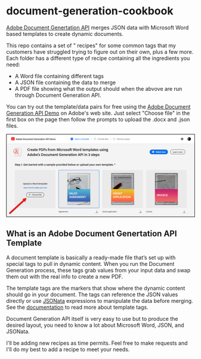 # document-generation-cookbook

[Adobe Document Genertation API](https://developer.adobe.com/document-services/docs/overview/document-generation-api/) merges JSON data with Microsoft Word based templates to create dynamic documents.

This repo contains a set of " recipes" for some common tags that my customers have struggled trying to figure out on their own, plus a few more. Each folder has a different type of  recipe containing all the ingredients you need:
- A Word file containing different tags
- A JSON file containing the data to merge
- A PDF file showing what the output should when the abvove are run through Document Generation API. 

You can try out the template/data pairs for free using the [Adobe Document Generation API Demo](https://acrobatservices.adobe.com/dc-docgen-playground/index.html#/) on Adobe's web site. Just select "Choose file" in the first box on the page then follow the prompts to upload the .docx and .json files.

<img src="images/upload-file.png" style="border: 1px solid black;" alt="alt text">

## What is an Adobe Document Genertation API Template
A document template is basically a ready-made file that’s set up with special tags to pull in dynamic content. When you run the Document Generation process, these tags grab values from your input data and swap them out with the real info to create a new PDF.

The template tags are the markers that show where the dynamic content should go in your document. The tags can reference the JSON values directly or use [JSONata](https://docs.jsonata.org/overview.html) expressions to manipulate the data before merging. See the [documentation](https://developer.adobe.com/document-services/docs/overview/document-generation-api/templatetags/) to read more about template tags.

Document Generation API itself is very easy to use but to produce the desired layout, you need to know a lot about Microsoft Word, JSON, and JSONata.

I'll be adding new  recipes as time permits. Feel free to make requests and I'll do my best to add a  recipe to meet your needs.